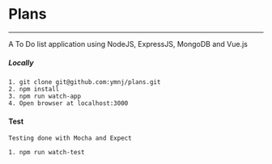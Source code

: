 # Plans

---

A To Do list application using NodeJS, ExpressJS, MongoDB and Vue.js

##### Locally
```
1. git clone git@github.com:ymnj/plans.git
2. npm install
3. npm run watch-app
4. Open browser at localhost:3000
```

#### Test
```
Testing done with Mocha and Expect

1. npm run watch-test

```
